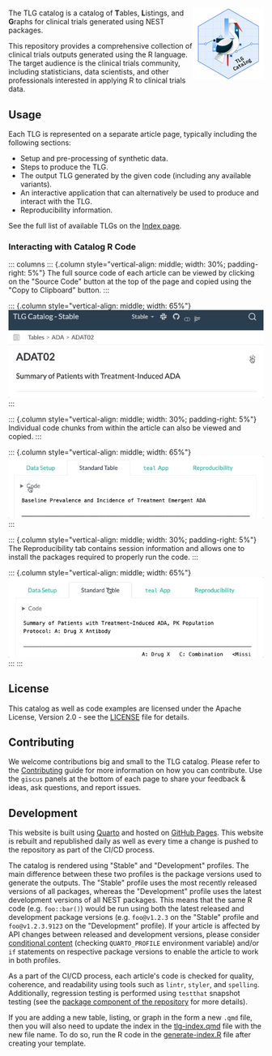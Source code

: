 # <a href='https://insightsengineering.github.io/tlg-catalog/'><img src="assets/img/logo.png" align="right" height="139" style="max-width: 100%; max-height: 139px;"/></a>

The TLG catalog is a catalog of **T**ables, **L**istings, and **G**raphs for clinical trials generated using NEST packages.

This repository provides a comprehensive collection of clinical trials outputs generated using the R language.
The target audience is the clinical trials community, including statisticians, data scientists, and other professionals interested in applying R to clinical trials data.

## Usage

Each TLG is represented on a separate article page, typically including the following sections:

- Setup and pre-processing of synthetic data.
- Steps to produce the TLG.
- The output TLG generated by the given code (including any available variants).
- An interactive application that can alternatively be used to produce and interact with the TLG.
- Reproducibility information.

See the full list of available TLGs on the [Index page](tlg-index.qmd).

### Interacting with Catalog R Code

::: columns
::: {.column style="vertical-align: middle; width: 30%; padding-right: 5%"}
The full source code of each article can be viewed by clicking on the "Source Code" button at the top of the page and copied using the "Copy to Clipboard" button.
:::

::: {.column style="vertical-align: middle; width: 65%"}
<a><img src="assets/img/article-code-copy.gif" style="max-width: 100%; max-height: 100%"/></a>
:::

::: {.column style="vertical-align: middle; width: 30%; padding-right: 5%"}
Individual code chunks from within the article can also be viewed and copied.
:::

::: {.column style="vertical-align: middle; width: 65%"}
<a><img src="assets/img/chunk-code-copy.gif" style="max-width: 100%; max-height: 100%"/></a>
:::

::: {.column style="vertical-align: middle; width: 30%; padding-right: 5%"}
The Reproducibility tab contains session information and allows one to install the packages required to properly run the code.
:::

::: {.column style="vertical-align: middle; width: 65%"}
<a><img src="assets/img/article-lock-download.gif" style="max-width: 100%; max-height: 100%"/></a>
:::
:::

## License

This catalog as well as code examples are licensed under the Apache License, Version 2.0 - see the [LICENSE](LICENSE) file for details.

## Contributing

We welcome contributions big and small to the TLG catalog.
Please refer to the [Contributing](CONTRIBUTING.md) guide for more information on how you can contribute.
Use the `giscus` panels at the bottom of each page to share your feedback & ideas, ask questions, and report issues.

## Development

This website is built using [Quarto](https://quarto.org/) and hosted on [GitHub Pages](https://pages.github.com/).
This website is rebuilt and republished daily as well as every time a change is pushed to the repository as part of the CI/CD process.

The catalog is rendered using "Stable" and "Development" profiles.
The main difference between these two profiles is the package versions used to generate the outputs.
The "Stable" profile uses the most recently released versions of all packages, whereas the "Development" profile uses the latest development versions of all NEST packages.
This means that the same R code (e.g. `foo::bar()`) would be run using both the latest released and development package versions (e.g. `foo@v1.2.3` on the "Stable" profile and `foo@v1.2.3.9123` on the "Development" profile).
If your article is affected by API changes between released and development versions, please consider [conditional content](https://quarto.org/docs/authoring/conditional.html) (checking `QUARTO_PROFILE` environment variable) and/or `if` statements on respective package versions to enable the article to work in both profiles.

As a part of the CI/CD process, each article's code is checked for quality, coherence, and readability using tools such as `lintr`, `styler`, and `spelling`.
Additionally, regression testing is performed using `testthat` snapshot testing (see the [package component of the repository](https://github.com/insightsengineering/tlg-catalog/tree/main/package) for more details).

If you are adding a new table, listing, or graph in the form a new `.qmd` file, then you will also need to update the index in the [tlg-index.qmd](tlg-index.qmd) file with the new file name.
To do so, run the R code in the [generate-index.R](generate-index.R) file after creating your template.
